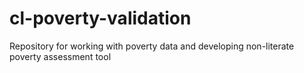 # cl-poverty-validation
Repository for working with poverty data and developing non-literate poverty assessment tool
